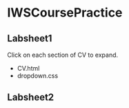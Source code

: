 # IWSCoursePractice
## Labsheet1
Click on each section of CV to expand.
  * CV.html
  * dropdown.css
## Labsheet2
